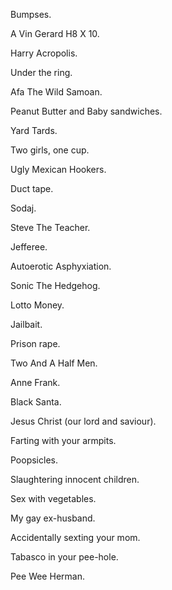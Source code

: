Bumpses.

A Vin Gerard H8 X 10.

Harry Acropolis.

Under the ring.

Afa The Wild Samoan.

Peanut Butter and Baby sandwiches.

Yard Tards.

Two girls, one cup.

Ugly Mexican Hookers.

Duct tape.

Sodaj.

Steve The Teacher.

Jefferee.

Autoerotic Asphyxiation.

Sonic The Hedgehog.

Lotto Money.

Jailbait.

Prison rape.

Two And A Half Men.

Anne Frank.

Black Santa.

Jesus Christ (our lord and saviour).

Farting with your armpits.

Poopsicles.

Slaughtering innocent children.

Sex with vegetables.

My gay ex-husband.

Accidentally sexting your mom.

Tabasco in your pee-hole.

Pee Wee Herman.